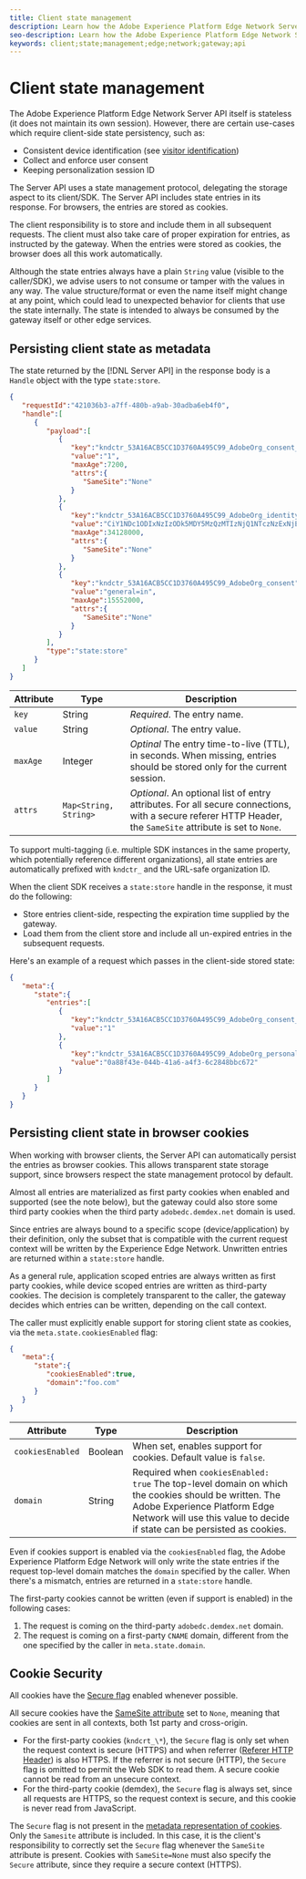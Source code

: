 ```yaml
---
title: Client state management
description: Learn how the Adobe Experience Platform Edge Network Server API manages client state
seo-description: Learn how the Adobe Experience Platform Edge Network Server API manages client state
keywords: client;state;management;edge;network;gateway;api
---
```


# Client state management

The Adobe Experience Platform Edge Network Server API itself is stateless (it does not maintain its own session). However, there are certain use-cases which require client-side state persistency, such as:

* Consistent device identification (see [visitor identification](visitor-identification.md))
* Collect and enforce user consent
* Keeping personalization session ID

The Server API uses a state management protocol, delegating the storage aspect to its client/SDK. The Server API includes state entries in its response. For browsers, the entries are stored as cookies.

The client responsibility is to store and include them in all subsequent requests. The client must also take care of proper expiration for entries, as instructed by the gateway. When the entries were stored as cookies, the browser does all this work automatically.

Although the state entries always have a plain `String` value (visible to the caller/SDK), we advise users to not consume or tamper with the values in any way. The value structure/format or even the name itself might change at any
point, which could lead to unexpected behavior for clients that use the state internally. The state is intended to always be consumed by the gateway itself or other edge services.

## Persisting client state as metadata

The state returned by the [!DNL Server API] in the response body is a `Handle` object with the type `state:store`.

```json
{
   "requestId":"421036b3-a7ff-480b-a9ab-30adba6eb4f0",
   "handle":[
      {
         "payload":[
            {
               "key":"kndctr_53A16ACB5CC1D3760A495C99_AdobeOrg_consent_check",
               "value":"1",
               "maxAge":7200,
               "attrs":{
                  "SameSite":"None"
               }
            },
            {
               "key":"kndctr_53A16ACB5CC1D3760A495C99_AdobeOrg_identity",
               "value":"CiY1NDc1ODIxNzIzODk5MDY5MzQzMTIzNjQ1NTczNzExNjE4OTA1MFINCLGOvszNLhABGAEgBKABsY6-zM0uqAGHz-z2y82cul3wAbGOvszNLg==",
               "maxAge":34128000,
               "attrs":{
                  "SameSite":"None"
               }
            },
            {
               "key":"kndctr_53A16ACB5CC1D3760A495C99_AdobeOrg_consent",
               "value":"general=in",
               "maxAge":15552000,
               "attrs":{
                  "SameSite":"None"
               }
            }
         ],
         "type":"state:store"
      }
   ]
}
```

| Attribute | Type | Description |
| --- | --- | --- |
| `key` | String | *Required*. The entry name. |
| `value` | String | *Optional*. The entry value. |
| `maxAge` | Integer | *Optinal* The entry time-to-live (TTL), in seconds. When missing, entries should be stored only for the current session. |
| `attrs` | `Map<String, String>` | *Optional*. An optional list of entry attributes. For all secure connections, with a secure referer HTTP Header, the `SameSite` attribute is set to `None`. |


To support multi-tagging (i.e. multiple SDK instances in the same property, which potentially reference different organizations), all state entries are automatically prefixed with `kndctr_` and the URL-safe organization ID.

When the client SDK receives a `state:store` handle in the response, it must do the following:

* Store entries client-side, respecting the expiration time supplied by the gateway.
* Load them from the client store and include all un-expired entries in the subsequent requests.

Here's an example of a request which passes in the client-side stored state:

```json
{
   "meta":{
      "state":{
         "entries":[
            {
               "key":"kndctr_53A16ACB5CC1D3760A495C99_AdobeOrg_consent_check",
               "value":"1"
            },
            {
               "key":"kndctr_53A16ACB5CC1D3760A495C99_AdobeOrg_personalization_sessionId",
               "value":"0a88f43e-044b-41a6-a4f3-6c2848bbc672"
            }
         ]
      }
   }
}
```

## Persisting client state in browser cookies

When working with browser clients, the Server API can automatically persist the entries as browser cookies. This allows transparent state storage support, since browsers respect the state management protocol by default.

Almost all entries are materialized as first party cookies when enabled and supported (see the note below), but the gateway could also store some third party cookies when the third party `adobedc.demdex.net` domain is used.

Since entries are always bound to a specific scope (device/application) by their definition, only the subset that is compatible with the current request context will be written by the Experience Edge Network. Unwritten entries are
returned within a `state:store` handle.

As a general rule, application scoped entries are always written as first party cookies, while device scoped entries are written as third-party cookies. The decision is completely transparent to the caller, the gateway decides which entries can be written, depending on the call context.

The caller must explicitly enable support for storing client state as cookies, via the `meta.state.cookiesEnabled` flag:

```json
{
   "meta":{
      "state":{
         "cookiesEnabled":true,
         "domain":"foo.com"
      }
   }
}
```

| Attribute | Type | Description |
| --- | --- | --- |
| `cookiesEnabled` | Boolean | When set, enables support for cookies. Default value is `false`. |
| `domain`  | String | Required when `cookiesEnabled: true` The top-level domain on which the cookies should be written. The Adobe Experience Platform Edge Network will use this value to decide if state can be persisted as cookies. |

Even if cookies support is enabled via the `cookiesEnabled` flag, the Adobe Experience Platform Edge Network will only write the state entries if the request top-level domain matches the `domain` specified by the caller. When there's a mismatch, entries are returned in a `state:store` handle.

The first-party cookies cannot be written (even if support is enabled) in the following cases:

1. The request is coming on the third-party `adobedc.demdex.net` domain.
2. The request is coming on a first-party `CNAME` domain, different from the one specified by the caller in `meta.state.domain`.

## Cookie Security

All cookies have the [Secure flag](https://developer.mozilla.org/en-US/docs/Web/HTTP/Cookies#restrict_access_to_cookies) enabled whenever possible.

All secure cookies have the [SameSite attribute](https://developer.mozilla.org/en-US/docs/Web/HTTP/Headers/Set-Cookie/SameSite) set to `None`, meaning that cookies are sent in all contexts, both 1st party and cross-origin.

* For the first-party cookies (`kndcrt_\*`), the `Secure` flag is only set when the request context is secure (HTTPS) and when referrer ([Referer HTTP Header](https://developer.mozilla.org/en-US/docs/Web/HTTP/Headers/Referer)) is also HTTPS. If the referrer is not secure (HTTP), the `Secure` flag is omitted to permit the Web SDK to read them. A secure cookie cannot be read from an unsecure context.
* For the third-party cookie (demdex), the `Secure` flag is always set, since all requests are HTTPS, so the request context is secure, and this cookie is never read from JavaScript.

The `Secure` flag is not present in the [metadata representation of cookies](#state-as-metadata). Only the `Samesite` attribute is included. In this case, it is the client's responsibility to correctly set the `Secure` flag whenever the `SameSite` attribute is present. Cookies with `SameSite=None` must also specify the `Secure` attribute, since they require a secure context (HTTPS).
